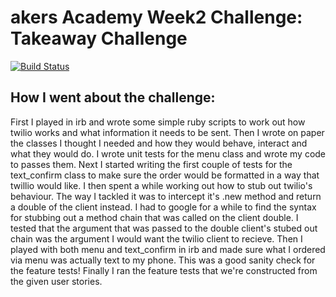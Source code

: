 akers Academy Week2 Challenge: Takeaway Challenge
=================================================
[![Build Status](https://travis-ci.org/rjlynch/takeaway-challenge.svg?branch=master)](https://travis-ci.org/rjlynch/takeaway-challenge)

How I went about the challenge:
-------------------------------
First I played in irb and wrote some simple ruby scripts to work out how twilio works and what information it needs to be sent.
Then I wrote on paper the classes I thought I needed and how they would behave, interact and what they would do.
I wrote unit tests for the menu class and wrote my code to passes them.
Next I started writing the first couple of tests for the text_confirm class to make sure the order would be formatted in a way that twillio would like.
I then spent a while working out how to stub out twilio's behaviour. The way I tackled it was to intercept it's .new method and return a double of the client instead. I had to google for a while to find the syntax for stubbing out a method chain that was called on the client double. I tested that the argument that was passed to the double client's stubed out chain was the argument I would want the twilio client to recieve.
Then I played with both menu and text_confirm in irb and made sure what I ordered via menu was actually text to my phone. This was a good sanity check for the feature tests! 
Finally I ran the feature tests that we're constructed from the given user stories.